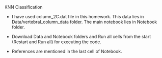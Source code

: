 KNN Classification

- I have used column_2C.dat file in this homework. This data lies in Data/vertebral_column_data folder. The main notebook lies in Notebook folder.

- Download Data and Notebook folders and Run all cells from the start (Restart and Run all) for executing the code.

- References are mentioned in the last cell of Notebook.